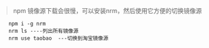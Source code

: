 > npm 镜像源下载会很慢，可以安装nrm，然后使用它方便的切换镜像源

        npm i -g nrm
        nrm ls ----列出所有镜像源
        nrm use taobao  ---切换到淘宝镜像源